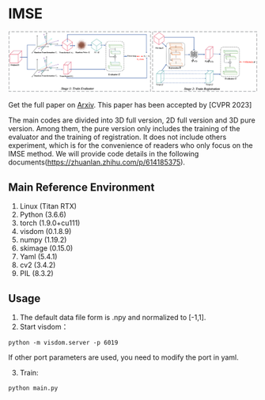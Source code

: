 # IMSE
![bat](./IMSE.png)

Get the full paper on [Arxiv](https://arxiv.org/pdf/2303.00369.pdf).
This paper has been accepted by [CVPR 2023]

The main codes are divided into 3D full version, 2D full version and 3D pure version. Among them, the pure version only includes the training of the evaluator and the training of registration. It does not include others experiment, which is for the convenience of readers who only focus on the IMSE method.
We will provide code details in the following documents(https://zhuanlan.zhihu.com/p/614185375).

## Main Reference Environment
1. Linux         (Titan RTX)
2. Python        (3.6.6)
3. torch         (1.9.0+cu111)
5. visdom        (0.1.8.9)
6. numpy         (1.19.2)
7. skimage       (0.15.0)
8. Yaml          (5.4.1)
9. cv2           (3.4.2)
10. PIL          (8.3.2)

## Usage
1. The default data file form is .npy and normalized to [-1,1].
2. Start visdom：
 ```
python -m visdom.server -p 6019
```
If other port parameters are used, you need to modify the port in yaml.

3. Train:
 ```
python main.py
```

